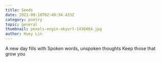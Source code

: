 ```yaml
---
title: Seeds
date: 2021-09-18T02:49:34.433Z
category: poetry
topic: general
thumbnail: pexels-engin-akyurt-1438404.jpg
author: Huey Lin
---
```

A new day fills with
Spoken words, unspoken thoughts
Keep those that grow you